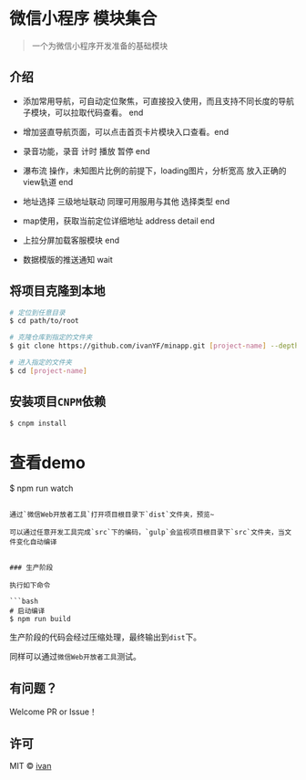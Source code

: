 # 微信小程序 模块集合

> 一个为微信小程序开发准备的基础模块


## 介绍

- 添加常用导航，可自动定位聚焦，可直接投入使用，而且支持不同长度的导航子模块，可以拉取代码查看。 end

- 增加竖直导航页面，可以点击首页卡片模块入口查看。end

- 录音功能，录音 计时 播放 暂停 end

- 瀑布流 操作，未知图片比例的前提下，loading图片，分析宽高 放入正确的view轨道 end

- 地址选择 三级地址联动 同理可用服用与其他 选择类型 end

- map使用，获取当前定位详细地址 address detail end

- 上拉分屏加载客服模块 end

- 数据模版的推送通知  wait

 


## 将项目克隆到本地

```bash
# 定位到任意目录
$ cd path/to/root

# 克隆仓库到指定的文件夹
$ git clone https://github.com/ivanYF/minapp.git [project-name] --depth 1

# 进入指定的文件夹
$ cd [project-name]
```

## 安装项目`CNPM`依赖

```bash
$ cnpm install
```

# 查看demo
$ npm run watch
```

通过`微信Web开放者工具`打开项目根目录下`dist`文件夹，预览~

可以通过任意开发工具完成`src`下的编码，`gulp`会监视项目根目录下`src`文件夹，当文件变化自动编译


### 生产阶段

执行如下命令

```bash
# 启动编译
$ npm run build
```

生产阶段的代码会经过压缩处理，最终输出到`dist`下。

同样可以通过`微信Web开放者工具`测试。



## 有问题？

Welcome PR or Issue！


## 许可

MIT &copy; [ivan](https://github.com/ivanYF)

